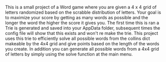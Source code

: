 This is a small project of a Word game where you are given a 4 x 4 grid of letters randomized based on the scrabble distribution of letters. Your goal is to maximize your score by getting as many words as possible and the longer the word the higher the score it gives you. The first time this is ran a Trie is generated and saved into your AppData folder, subsequent times the config file will show that this exists and won't re make the trie. This project uses this trie to efficiently solve all possible words from the collins dict makeable by the 4x4 grid and give points based on the length of the words you create. In addition you can generate all possible words from a 4x4 grid of letters by simply using the solve function at the main menu.
